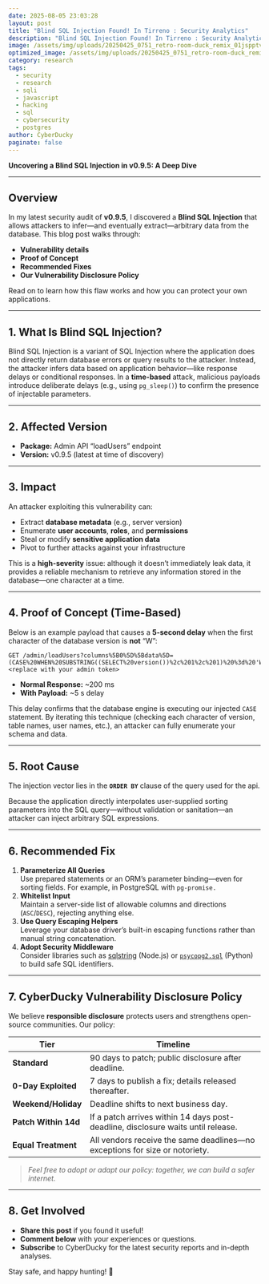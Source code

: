 ```yaml
---
date: 2025-08-05 23:03:28
layout: post
title: "Blind SQL Injection Found! In Tirreno : Security Analytics"
description: "Blind SQL Injection Found! In Tirreno : Security Analytics"
image: /assets/img/uploads/20250425_0751_retro-room-duck_remix_01jspptv0hfrhv52pyy0zrwnf6.png
optimized_image: /assets/img/uploads/20250425_0751_retro-room-duck_remix_01jspptv0hfrhv52pyy0zrwnf6.png
category: research
tags:
  - security
  - research
  - sqli
  - javascript
  - hacking
  - sql
  - cybersecurity
  - postgres
author: CyberDucky
paginate: false
---
```

<!--StartFragment-->

**Uncovering a Blind SQL Injection in v0.9.5: A Deep Dive**

- - -

## Overview

In my latest security audit of **v0.9.5**, I discovered a **Blind SQL Injection** that allows attackers to infer—and eventually extract—arbitrary data from the database. This blog post walks through:

* **Vulnerability details**
*  **Proof of Concept**
*  **Recommended Fixes**
* **Our Vulnerability Disclosure Policy**

Read on to learn how this flaw works and how you can protect your own applications.

- - -

## 1. What Is Blind SQL Injection?

Blind SQL Injection is a variant of SQL Injection where the application does not directly return database errors or query results to the attacker. Instead, the attacker infers data based on application behavior—like response delays or conditional responses. In a **time-based** attack, malicious payloads introduce deliberate delays (e.g., using `pg_sleep()`) to confirm the presence of injectable parameters.

- - -

## 2. Affected Version

* **Package:** Admin API “loadUsers” endpoint
* **Version:** v0.9.5 (latest at time of discovery)

- - -

## 3. Impact

An attacker exploiting this vulnerability can:

* Extract **database metadata** (e.g., server version)
* Enumerate **user accounts**, **roles**, and **permissions**
* Steal or modify **sensitive application data**
* Pivot to further attacks against your infrastructure

This is a **high-severity** issue: although it doesn’t immediately leak data, it provides a reliable mechanism to retrieve any information stored in the database—one character at a time.

- - -

## 4. Proof of Concept (Time-Based)

Below is an example payload that causes a **5-second delay** when the first character of the database version is **not** “W”:

```http
GET /admin/loadUsers?columns%5B0%5D%5Bdata%5D=(CASE%20WHEN%20SUBSTRING((SELECT%20version())%2c%201%2c%201)%20%3d%20'W'%20THEN%201%20ELSE%20(SELECT%201%20FROM%20pg_sleep(5))%20END)&order%5B0%5D%5Bcolumn%5D=0&order%5B0%5D%5Bdir%5D=asc&token=<replace with your admin token>
```

* **Normal Response:** ~200 ms
* **With Payload:** ~5 s delay

This delay confirms that the database engine is executing our injected `CASE` statement. By iterating this technique (checking each character of version, table names, user names, etc.), an attacker can fully enumerate your schema and data.

- - -

## 5. Root Cause

The injection vector lies in the **`ORDER BY`** clause of the query used for the api.

Because the application directly interpolates user-supplied sorting parameters into the SQL query—without validation or sanitation—an attacker can inject arbitrary SQL expressions.

- - -

## 6. Recommended Fix

1. **Parameterize All Queries**\
   Use prepared statements or an ORM’s parameter binding—even for sorting fields. For example, in PostgreSQL with `pg-promise.`
2. **Whitelist Input**\
   Maintain a server-side list of allowable columns and directions (`ASC`/`DESC`), rejecting anything else.
3. **Use Query Escaping Helpers**\
   Leverage your database driver’s built-in escaping functions rather than manual string concatenation.
4. **Adopt Security Middleware**\
   Consider libraries such as [sqlstring](https://www.npmjs.com/package/sqlstring) (Node.js) or [`psycopg2.sql`](https://www.psycopg.org/docs/sql.html) (Python) to build safe SQL identifiers.

- - -

## 7. CyberDucky Vulnerability Disclosure Policy

We believe **responsible disclosure** protects users and strengthens open-source communities. Our policy:

| Tier                 | Timeline                                                                         |
| -------------------- | -------------------------------------------------------------------------------- |
| **Standard**         | 90 days to patch; public disclosure after deadline.                              |
| **0-Day Exploited**  | 7 days to publish a fix; details released thereafter.                            |
| **Weekend/Holiday**  | Deadline shifts to next business day.                                            |
| **Patch Within 14d** | If a patch arrives within 14 days post-deadline, disclosure waits until release. |
| **Equal Treatment**  | All vendors receive the same deadlines—no exceptions for size or notoriety.      |

> *Feel free to adopt or adapt our policy: together, we can build a safer internet.*

- - -

## 8. Get Involved

*  **Share this post** if you found it useful!
* **Comment below** with your experiences or questions.
* **Subscribe** to CyberDucky for the latest security reports and in-depth analyses.

Stay safe, and happy hunting! 🦆

<!--EndFragment-->